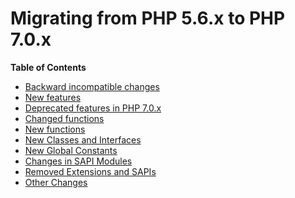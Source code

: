 Migrating from PHP 5.6.x to PHP 7.0.x
=====================================

**Table of Contents**

-   [Backward incompatible changes](/migration70/incompatible.html)
-   [New features](/migration70/new-features.html)
-   [Deprecated features in PHP 7.0.x](/migration70/deprecated.html)
-   [Changed functions](/migration70/changed-functions.html)
-   [New functions](/migration70/new-functions.html)
-   [New Classes and Interfaces](/migration70/classes.html)
-   [New Global Constants](/migration70/constants.html)
-   [Changes in SAPI Modules](/migration70/sapi-changes.html)
-   [Removed Extensions and SAPIs](/migration70/removed-exts-sapis.html)
-   [Other Changes](/migration70/other-changes.html)
